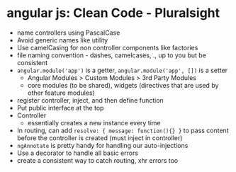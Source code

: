 # angular js: Clean Code - Pluralsight

* name controllers using PascalCase
* Avoid generic names like utility
* Use camelCasing for non controller components like factories
* file naming convention - dashes, camelcases, ., up to you but be consistent
* `angular.module('app')` is a getter, `angular.module('app', [])` is a setter
    * Angular Modules > Custom Modules > 3rd Party Modules
    * core modules (to be shared), widgets (directives that are used by other feature modules)
* register controller, inject, and then define function
* Put public interface at the top
* Controller
    * essentially creates a new instance every time
* In routing, can add `resolve: { message: function(){} }` to pass content before the controller is created (must inject in controller)
* `ngAnnotate` is pretty handy for handling our auto-injections
* Use a decorator to handle all basic errors
* create a consistent way to catch routing, xhr errors too